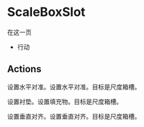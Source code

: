# ScaleBoxSlot

在这一页

  * 行动





## Actions

设置水平对准。设置水平对准。目标是尺度箱槽。

设置衬垫。设置填充物。目标是尺度箱槽。

设置垂直对齐。设置垂直对齐。目标是尺度箱槽。
